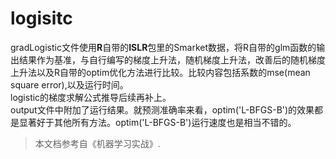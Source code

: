 # logisitc
gradLogistic文件使用**R**自带的**ISLR**包里的Smarket数据，将R自带的glm函数的输出结果作为基准，与自行编写的梯度上升法，随机梯度上升法，改善后的随机梯度上升法以及R自带的optim优化方法进行比较。比较内容包括系数的mse(mean square error),以及运行时间。    
logistic的梯度求解公式推导后续再补上。   
output文件中附加了运行结果。就预测准确率来看，optim('L-BFGS-B')的效果都是显著好于其他所有方法。optim('L-BFGS-B')运行速度也是相当不错的。
> 本文档参考自《机器学习实战》.


